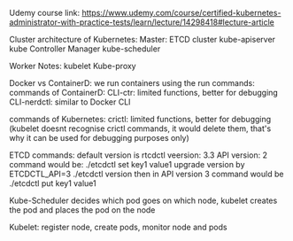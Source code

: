 Udemy course link: https://www.udemy.com/course/certified-kubernetes-administrator-with-practice-tests/learn/lecture/14298418#lecture-article

Cluster architecture of Kubernetes:
Master: 
ETCD cluster
kube-apiserver
kube Controller Manager
kube-scheduler

Worker Notes:
kubelet
Kube-proxy


Docker vs ContainerD:
we run containers using the run commands:
commands of ContainerD: 
CLI-ctr: limited functions, better for debugging
CLI-nerdctl: similar to Docker CLI

commands of Kubernetes: 
crictl: limited functions, better for debugging (kubelet doesnt recognise crictl commands, it would delete them, that's why it can be used for debugging purposes only)


ETCD commands:
default version is rtcdctl veersion: 3.3  API version: 2  command would be: ./etcdctl set key1 value1
upgrade version by ETCDCTL_API=3 ./etcdctl version  then in API version 3 command would be ./etcdctl put key1 value1


Kube-Scheduler decides which pod goes on which node, kubelet creates the pod and places the pod on the node

Kubelet: register node, create pods, monitor node and pods

